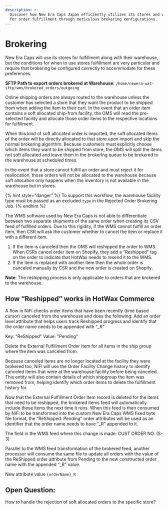 ```yaml
---
description: >-
  Discover how New Era Caps Japan efficiently utilizes its stores and warehouse
  for order fulfillment through meticulous brokering configurations.
---
```


# Brokering

New Era Caps will use its stores for fulfillment along with their warehouse, but the conditions for when to use stores fulfillment are very particular and require that brokering be configured correctly to accommodate for these preferences.

**SFTP Path to export orders brokered at Warehouse:** `/home/newera-uat-sftp/wms/brokered_orders/outgoing`

Online shipping orders are always routed to the warehouse unless the customer has selected a store that they want the product to be shipped from when adding the item to their cart. In the event that an order item contains a soft allocated ship-from facility, the OMS will read the pre-selected facility and allocate those order items to the respective locations for fulfillment.

When this kind of soft allocated order is imported, the soft allocated items of the order will be directly allocated to that store upon import and skip the normal brokering algorithm. Because customers must explicitly choose which items they want to be shipped from store, the OMS will split the items not soft allocated and leave them in the brokering queue to be brokered to the warehouse at scheduled times.

In the event that a store cannot fulfill an order and must reject it for reallocation, those orders will not be allocated to the warehouse because soft allocation only happens when the inventory is not available in the warehouse but in stores.

{% hint style="danger" %}
To support this workflow, the warehouse facility type must be passed as an excluded `type` in the Rejected Order Brokering Job.
{% endhint %}

The WMS software used by New Era Caps is not able to differentiate between two separate shipments of the same order when creating its CSV feed of fulfilled orders. Due to this rigidity, if the WMS cannot fulfill an order item, then CSR will ask the customer whether to cancel the item or replace it with a different item.
1. If the item is canceled then the OMS will reshipped the order to WMS. When CSRs cancel order item on Shopify, they add a “Reshipped” tag on the order to indicate that HotWax needs to resend it to the WMS.
2. If the item is replaced with another item then the whole order is canceled manually by CSR and the new order is created on Shopify.

**Note**: The reshipping process is only applicable to orders that are brokered to the warehouse.

## How “Reshipped” works in HotWax Commerce

A flow in NiFi checks order items that have been recently (time based cursor) canceled from the warehouse and does the following: Add an order level attribute that helps users track Reshipped progress and identify that the order name needs to be appended with “\_R”

Key: "ReShipped" Value: "Pending"

Delete the External Fulfillment Order Item for all items in the ship group where the item was canceled from.

Because canceled items are no longer located at the facility they were brokered too, NiFi will use the Order Facility Change history to identify canceled items that were at the warehouse facility before being canceled. This entity will also contain details of which shipgroup the item was removed from, helping identify which order items to delete the fulfillment history for.

Now that the External Fulfillment Order Item record is deleted for the items that need to be reshipped, the brokered items feed will automatically include these items the next time it runs. When this feed is then consumed by NiFi to be transformed into the custom New Era Caps WMS fixed byte file format, the “ReShipped: Pending” order attributes will be used as an identifier that the order name needs to have “\_R” appended to it.

The field in the WMS feed where this change is made: CUST ORDER NO. (S-3)

Parallel to the WMS feed transformation of the brokered feed, another processor will consume the same file to update all orders with the value of the ReShipped order attribute from Pending to the new constructed order name with the appended “\_R” value.

New attribute value `{orderName}_R`

## Open Question:
How to handle the rejection of soft allocated orders to the specific store?
